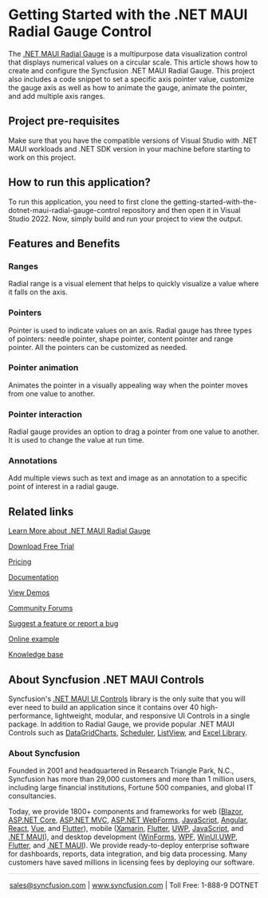 # Getting Started with the .NET MAUI Radial Gauge Control

The [.NET MAUI Radial Gauge](https://www.syncfusion.com/maui-controls/maui-radial-gauge?utm_source=github&utm_medium=listing&utm_campaign=maui-radial-gauge-github-samples) is a multipurpose data visualization control that displays numerical values on a circular scale. This article shows how to create and configure the Syncfusion .NET MAUI Radial Gauge. This project also includes a code snippet to set a specific axis pointer value, customize the gauge axis as well as how to animate the gauge, animate the pointer, and add multiple axis ranges. 


## Project pre-requisites

Make sure that you have the compatible versions of Visual Studio with .NET MAUI workloads and .NET SDK version in your machine before starting to work on this project.

## How to run this application?

To run this application, you need to first clone the getting-started-with-the-dotnet-maui-radial-gauge-control repository and then open it in Visual Studio 2022. Now, simply build and run your project to view the output.

## Features and Benefits

### Ranges
Radial range is a visual element that helps to quickly visualize a value where it falls on the axis.

### Pointers 
Pointer is used to indicate values on an axis. Radial gauge has three types of pointers: needle pointer, shape pointer, content pointer and range pointer. All the pointers can be customized as needed.

### Pointer animation 
Animates the pointer in a visually appealing way when the pointer moves from one value to another.

### Pointer interaction
Radial gauge provides an option to drag a pointer from one value to another. It is used to change the value at run time.

### Annotations
Add multiple views such as text and image as an annotation to a specific point of interest in a radial gauge.

## Related links
[Learn More about .NET MAUI Radial Gauge](https://www.syncfusion.com/maui-controls/maui-radial-gauge?utm_source=github&utm_medium=listing&utm_campaign=maui-radial-gauge-github-samples)

[Download Free Trial](https://www.syncfusion.com/downloads/maui?utm_source=github&utm_medium=listing&utm_campaign=maui-radial-gauge-github-samples)

[Pricing](https://www.syncfusion.com/sales/teamlicense?utm_source=github&utm_medium=listing&utm_campaign=maui-radial-gauge-github-samples)

[Documentation](https://help.syncfusion.com/maui/radial-gauge/getting-started?utm_source=github&utm_medium=listing&utm_campaign=maui-radial-gauge-github-samples)

[View Demos](https://github.com/SyncfusionExamples/getting-started-with-the-dotnet-maui-radial-gauge-control?utm_source=github&utm_medium=listing&utm_campaign=maui-radial-gauge-github-samples)

[Community Forums](https://www.syncfusion.com/forums/maui?utm_source=github&utm_medium=listing&utm_campaign=maui-radial-gauge-github-samples)

[Suggest a feature or report a bug](https://www.syncfusion.com/feedback/maui?utm_source=github&utm_medium=listing&utm_campaign=maui-radial-gauge-github-samples)

[Online example](https://github.com/syncfusion/maui-demos/tree/master/MAUI/Gauges/SampleBrowser.Maui.Gauges/Samples/RadialGauge?utm_source=github&utm_medium=listing&utm_campaign=maui-radial-gauge-github-samples)

[Knowledge base](https://support.syncfusion.com/kb?utm_source=github&utm_medium=listing&utm_campaign=maui-radial-gauge-github-samples)

## About Syncfusion .NET MAUI Controls

Syncfusion's [.NET MAUI UI Controls](https://www.syncfusion.com/maui-controls?utm_source=github&utm_medium=listing&utm_campaign=maui-radial-gauge-github-samples) library is the only suite that you will ever need to build an application since it contains over 40 high-performance, lightweight, modular, and responsive UI Controls in a single package. In addition to Radial Gauge, we provide popular .NET MAUI Controls such as [DataGrid](https://www.syncfusion.com/maui-controls/maui-datagrid?utm_source=github&utm_medium=listing&utm_campaign=maui-radial-gauge-github-samples)[Charts](https://www.syncfusion.com/maui-controls/maui-cartesian-charts?utm_source=github&utm_medium=listing&utm_campaign=maui-radial-gauge-github-samples), [Scheduler](https://www.syncfusion.com/maui-controls/maui-scheduler?utm_source=github&utm_medium=listing&utm_campaign=maui-radial-gauge-github-samples), [ListView](https://www.syncfusion.com/maui-controls/maui-listview?utm_source=github&utm_medium=listing&utm_campaign=maui-radial-gauge-github-samples), and [Excel Library](https://www.syncfusion.com/document-processing/excel-framework/maui?utm_source=github&utm_medium=listing&utm_campaign=maui-radial-gauge-github-samples).

### About Syncfusion
Founded in 2001 and headquartered in Research Triangle Park, N.C., Syncfusion has more than 29,000 customers and more than 1 million users, including large financial institutions, Fortune 500 companies, and global IT consultancies.

Today, we provide 1800+ components and frameworks for web ([Blazor](https://www.syncfusion.com/blazor-components?utm_source=github&utm_medium=listing&utm_campaign=maui-radial-gauge-github-samples), [ASP.NET Core](https://www.syncfusion.com/aspnet-core-ui-controls?utm_source=github&utm_medium=listing&utm_campaign=maui-radial-gauge-github-samples), [ASP.NET MVC](https://www.syncfusion.com/aspnet-mvc-ui-controls?utm_source=github&utm_medium=listing&utm_campaign=maui-radial-gauge-github-samples), [ASP.NET WebForms](https://www.syncfusion.com/jquery/aspnet-webforms-ui-controls?utm_source=github&utm_medium=listing&utm_campaign=maui-radial-gauge-github-samples), [JavaScript](https://www.syncfusion.com/javascript-ui-controls?utm_source=github&utm_medium=listing&utm_campaign=maui-radial-gauge-github-samples), [Angular](https://www.syncfusion.com/angular-components?utm_source=github&utm_medium=listing&utm_campaign=maui-radial-gauge-github-samples), [React](https://www.syncfusion.com/react-components?utm_source=github&utm_medium=listing&utm_campaign=maui-radial-gauge-github-samples), [Vue](https://www.syncfusion.com/vue-components?utm_source=github&utm_medium=listing&utm_campaign=maui-radial-gauge-github-samples), and [Flutter](https://www.syncfusion.com/flutter-widgets?utm_source=github&utm_medium=listing&utm_campaign=maui-radial-gauge-github-samples)), mobile ([Xamarin](https://www.syncfusion.com/xamarin-ui-controls?utm_source=github&utm_medium=listing&utm_campaign=maui-radial-gauge-github-samples), [Flutter](https://www.syncfusion.com/flutter-widgets?utm_source=github&utm_medium=listing&utm_campaign=maui-radial-gauge-github-samples), [UWP](https://www.syncfusion.com/uwp-ui-controls?utm_source=github&utm_medium=listing&utm_campaign=maui-radial-gauge-github-samples), [JavaScript](https://www.syncfusion.com/javascript-ui-controls?utm_source=github&utm_medium=listing&utm_campaign=maui-radial-gauge-github-samples), and [.NET MAUI](https://www.syncfusion.com/maui-controls?utm_source=github&utm_medium=listing&utm_campaign=maui-radial-gauge-github-samples)), and desktop development ([WinForms](https://www.syncfusion.com/winforms-ui-controls?utm_source=github&utm_medium=listing&utm_campaign=maui-radial-gauge-github-samples), [WPF](https://www.syncfusion.com/wpf-controls?utm_source=github&utm_medium=listing&utm_campaign=maui-radial-gauge-github-samples), [WinUI](https://www.syncfusion.com/winui-controls?utm_source=github&utm_medium=listing&utm_campaign=maui-radial-gauge-github-samples),[UWP](https://www.syncfusion.com/uwp-ui-controls?utm_source=github&utm_medium=listing&utm_campaign=maui-radial-gauge-github-samples), [Flutter](https://www.syncfusion.com/flutter-widgets?utm_source=github&utm_medium=listing&utm_campaign=maui-radial-gauge-github-samples), and [.NET MAUI](https://www.syncfusion.com/maui-controls?utm_source=github&utm_medium=listing&utm_campaign=maui-radial-gauge-github-samples)). We provide ready-to-deploy enterprise software for dashboards, reports, data integration, and big data processing. Many customers have saved millions in licensing fees by deploying our software.

<hr style="height:0.3px;border:none;color:lightgrey;background-color:lightgrey;" />

<p align="center">
<a href="mailto:sales@syncfusion.com?Subject=Syncfusion .NET MAUI Radial Gauge - GitHub" target="_top">sales@syncfusion.com</a> | <a href="https://www.syncfusion.com?utm_source=github&utm_medium=listing&utm_campaign=maui-radial-gauge-github-samples">www.syncfusion.com</a> | Toll Free: 1-888-9 DOTNET <br>
</p>